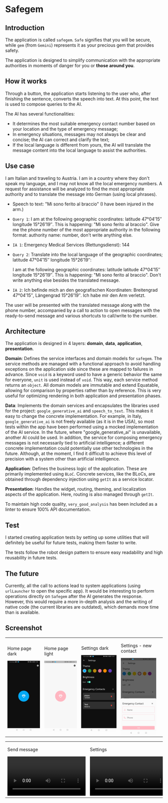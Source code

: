 # Safegem

## Introduction

The application is called `safegem`. `Safe` signifies that you will be secure, while `gem` (from `Gemini`) represents it as your precious gem that provides safety.

The application is designed to simplify communication with the appropriate authorities in moments of danger for you or **those around you**.

## How it works

Through a button, the application starts listening to the user who, after finishing the sentence, converts the speech into text. At this point, the text is used to compose queries to the AI.

The AI has several functionalities:

- It determines the most suitable emergency contact number based on your location and the type of emergency message;
- In emergency situations, messages may not always be clear and concise; the AI can correct and clarify the text;
- If the local language is different from yours, the AI will translate the message content into the local language to assist the authorities.

## Use case

I am Italian and traveling to Austria. I am in a country where they don't speak my language, and I may not know all the local emergency numbers. A request for assistance will be analyzed to find the most appropriate authority and to translate the message into German (using local phrases).

- Speech to text: "Mi sono ferito al braccio" (I have been injured in the arm.)

- `Query 1`: I am at the following geographic coordinates: latitude 47°04′15″ longitude 15°26′19″. This is happening: "Mi sono ferito al braccio". Give me the phone number of the most appropriate authority in the following format: authority name: number, don't write anything else.

- `IA 1`: Emergency Medical Services (Rettungsdienst): 144

- `Query 2`: Translate into the local language of the geographic coordinates; latitude 47°04′15″ longitude 15°26′19″:

  I am at the following geographic coordinates: latitude latitude 47°04′15″ longitude 15°26′19″. This is happening: "Mi sono ferito al braccio". Don't write anything else besides the translated message.

- `IA 2`: Ich befinde mich an den geografischen Koordinaten: Breitengrad 47°04′15″, Längengrad 15°26′19″. Ich habe mir den Arm verletzt.

The user will be presented with the translated message along with the phone number, accompanied by a call to action to open messages with the ready-to-send message and various shortcuts to call/write to the number.

## Architecture

The application is designed in 4 layers: **domain**, **data**, **application**, **presentation**.

**Domain**: Defines the service interfaces and domain models for `safegem`. The service methods are managed with a functional approach to avoid handling exceptions on the application side since these are mapped to failures in advance. Since `void` is a keyword used to have a generic behavior the same for everyone, `unit` is used instead of `void`. This way, each service method returns an `object`. All domain models are immutable and extend Equatable, allowing for comparison by properties rather than by reference. This is very useful for optimizing rendering in both application and presentation phases.

**Data**: Implements the domain services and encapsulates the libraries used for the project: `google_generative_ai` and `speech_to_text`. This makes it easy to change the concrete implementation. For example, in Italy, `google_generative_ai` is not freely available (as it is in the USA), so most tests within the app have been performed using a mocked implementation of the AI service. In the future, where "google_generative_ai" is unavailable, another AI could be used. In addition, the service for composing emergency messages is not necessarily tied to artificial intelligence; a different concrete implementation could potentially use other technologies in the future. Although, at the moment, I find it difficult to achieve this level of precision with a system other than artificial intelligence.

**Application**: Defines the business logic of the application. These are primarily implemented using `BLoC`. Concrete services, like the BLoCs, are obtained through dependency injection using `getIt` as a service locator.

**Presentation**: Handles the widget, routing, theming, and localization aspects of the application. Here, routing is also managed through `getIt`.

To maintain high code quality, `very_good_analysis` has been included as a linter to ensure 100% API documentation.

## Test

I started creating application tests by setting up some utilities that will definitely be useful for future tests, making them faster to write.

The tests follow the robot design pattern to ensure easy readability and high reusability in future tests.

## The future

Currently, all the call to actions lead to system applications (using `urlLauncher` to open the specific app). It would be interesting to perform operations directly on `Safegem` after the AI generates the response. However, this would require a more in-depth analysis and the writing of native code (the current libraries are outdated), which demands more time than is available.

## Screenshot

|                                                                                                    |                                                                                                      |                                                                                                           |                                                                                                                           |     |
| -------------------------------------------------------------------------------------------------- | ---------------------------------------------------------------------------------------------------- | --------------------------------------------------------------------------------------------------------- | ------------------------------------------------------------------------------------------------------------------------- | --- |
| <div><p>Home page dark</p><img alt="home-dark" src="./screenshot/home_dark.jpg" width="200"></div> | <div><p>Home page light</p><img alt="home-light" src="./screenshot/home_light.jpg" width="200"><div> | <div> <p>Settings dark</p> <img alt="home-light" src="./screenshot/settings_dark.jpg" width="200"> </div> | <div> <p>Settings - new contact</p> <img alt="home-light" src="./screenshot/settings_new_contact.jpg" width="200"> </div> |

|                                                                                                                                              |                                                                                                                           |
| -------------------------------------------------------------------------------------------------------------------------------------------- | ------------------------------------------------------------------------------------------------------------------------- |
| <div><p>Send message</p> <video controls width="250"><source src="./screenshot/send_emergency_message.mp4" type="video/mp4" /></video></div> | <div><p>Settings</p><video controls width="250"><source src="./screenshot/settings.mp4" type="video/mp4" /></video></div> |
